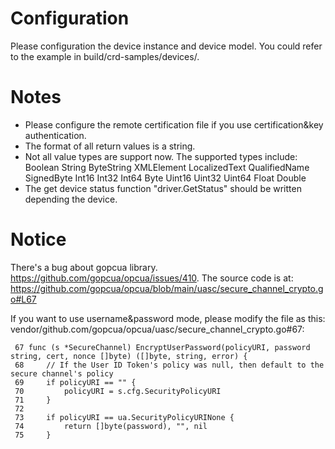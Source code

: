# Configuration
Please configuration the device instance and device model. You could refer to the example in build/crd-samples/devices/. 
# Notes
- Please configure the remote certification file if you use certification&key authentication.
- The format of all return values is a string.
- Not all value types are support now. The supported types include:
  Boolean
  String
  ByteString
  XMLElement
  LocalizedText
  QualifiedName
  SignedByte
  Int16
  Int32
  Int64
  Byte
  Uint16
  Uint32
  Uint64
  Float
  Double
- The get device status function "driver.GetStatus" should be written depending the device.

# Notice

There's a bug about gopcua library. https://github.com/gopcua/opcua/issues/410. The source code is at: 
https://github.com/gopcua/opcua/blob/main/uasc/secure_channel_crypto.go#L67

If you want to use username&password mode, please modify the file as this:
vendor/github.com/gopcua/opcua/uasc/secure_channel_crypto.go#67:

```
 67 func (s *SecureChannel) EncryptUserPassword(policyURI, password string, cert, nonce []byte) ([]byte, string, error) {
 68     // If the User ID Token's policy was null, then default to the secure channel's policy
 69     if policyURI == "" {
 70         policyURI = s.cfg.SecurityPolicyURI
 71     }
 72
 73     if policyURI == ua.SecurityPolicyURINone {
 74         return []byte(password), "", nil
 75     }
```
